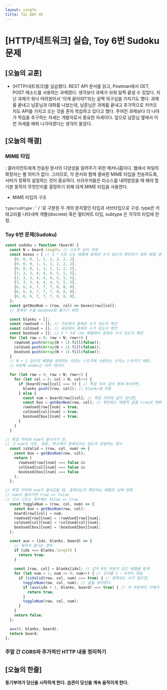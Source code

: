 ```yaml
---
layout: single
title: TIL DAY 45
--- 
```

# [HTTP/네트워크] 실습, Toy 6번 Sudoku 문제

## [오늘의 교훈]

- [HTTP/네트워크]를 실습했다. REST API 문서를 읽고, Postman에서 GET, POST 메소드를 사용하는 과제였다. 생각보다 과제가 쉬워 일찍 끝낼 수 있었다. 지난 과제가 워낙 어려웠어서 '이게 끝이야?'라는 살짝 의구심을 가지기도 했다. 과제를 끝내고 남훈님과 대화를 나눴는데, 남훈님은 과제를 끝내고 추가적으로 카카오 지도 API를 가지고 오는 것을 혼자 학습하고 있다고 했다. 주어진 과제보다 더 나아가 학습을 추구하는 자세는 개발자로서 중요한 자세이다. 앞으로 남훈님 옆에서 이런 자세를 배워 나가야겠다는 생각이 들었다.

## [오늘의 해결]

### MIME 타입

: 클라이언트에게 전송된 문서의 다양성을 알려주기 위한 메커니즘이다. 웹에서 파일의 확장자는 별 의미가 없다. 그러므로, 각 문서와 함께 올바른 MIME 타입을 전송하도록, 서버가 정확히 설정하는 것이 중요하다. 브라우저들은 리소스를 내려받았을 때 해야 할 기본 동작이 무엇인지를 결정하기 위해 대게 MIME 타입을 사용한다.

- MiME 타입의 구조

`type/subtype` : ' / '로 구분된 두 개의 문자열인 타입과 서브타입으로 구성. type은 카테고리를 나타내며 개별(discrete) 혹은 멀티파트 타입, subtype 은 각각의 타입에 한정.

### Toy 6번 문제(Sudoku)

```jsx
const sudoku = function (board) {
  const N = board.length; // 스도쿠 길이 저장
  const boxes = [ // 3 * 3로 나눈 배열에 중복된 수가 있는지 확인하기 위한 배열 생성
    [0, 0, 0, 1, 1, 1, 2, 2, 2],
    [0, 0, 0, 1, 1, 1, 2, 2, 2],
    [0, 0, 0, 1, 1, 1, 2, 2, 2],
    [3, 3, 3, 4, 4, 4, 5, 5, 5],
    [3, 3, 3, 4, 4, 4, 5, 5, 5],
    [3, 3, 3, 4, 4, 4, 5, 5, 5],
    [6, 6, 6, 7, 7, 7, 8, 8, 8],
    [6, 6, 6, 7, 7, 7, 8, 8, 8],
    [6, 6, 6, 7, 7, 7, 8, 8, 8],
  ];
  const getBoxNum = (row, col) => boxes[row][col]; 
  // 중복된 수를 boxUsed로 옮기기 위한 

  const blanks = [];
  const rowUsed = []; // 가로에서 중복된 수가 있는지 확인
  const colUsed = []; // 세로에서 중복된 수가 있는지 확인
  const boxUsed = []; // 3 * 3로 나눈 배열에서 중복된 수가 있는지 확인
  for (let row = 0; row < N; row++) {
    rowUsed.push(Array(N + 1).fill(false));
    colUsed.push(Array(N + 1).fill(false));
    boxUsed.push(Array(N + 1).fill(false));
  }
  // N + 1 길이의 배열을 생성하는 이유는 스도쿠에 사용되는 숫자는 1~9이기 때문. 
  // 0번째 index는 더미 데이터. 

  for (let row = 0; row < N; row++) {
    for (let col = 0; col < N; col++) {
      if (board[row][col] === 0) { // 특정 자리 값이 현재 0이라면,
        blanks.push([row, col]); // blanks에 저장
      } else {
        const num = board[row][col]; // 특정 자리에 값이 있다면,
        const box = getBoxNum(row, col); // 확인하는 배열의 값을 true로 변환
        rowUsed[row][num] = true;
        colUsed[col][num] = true;
        boxUsed[box][num] = true;
      }
    }
  }

// 특정 자리에 num이 들어가기 전, 
// 그 num이 가로, 세로, 박스에서 중복되지는 않는지 판별하는 함수
  const isValid = (row, col, num) => {
    const box = getBoxNum(row, col);
    return (
      rowUsed[row][num] === false &&
      colUsed[col][num] === false &&
      boxUsed[box][num] === false
    );
  };

// 특정 자리에 num이 들어갔을 때, 중복되는지 확인하는 배열의 상태 변화
// num이 들어가면 true => false
// 다시 나오는 경우에는 false => true
  const toggleNum = (row, col, num) => {
    const box = getBoxNum(row, col);
    board[row][col] = num;
    rowUsed[row][num] = !rowUsed[row][num];
    colUsed[col][num] = !colUsed[col][num];
    boxUsed[box][num] = !boxUsed[box][num];
  };

  const aux = (idx, blanks, board) => {
    // 재귀가 끝나는 경우
    if (idx === blanks.length) {
      return true;
    }
		
    const [row, col] = blanks[idx]; // 값이 0인 부분이 담긴 배열을 탐색 
    for (let num = 1; num <= 9; num++) { // 숫자를 1 ~ 9까지 대입
      if (isValid(row, col, num) === true) { // 중복되는 수가 없으면,
        toggleNum(row, col, num); // 값을 넣어준다.
        if (aux(idx + 1, blanks, board) === true) { // 이 부분부터 이해가 되지 않는다.
          return true;
        }
        toggleNum(row, col, num);
      }
    }
    return false;
  };

  aux(0, blanks, board);
  return board;
};
```

### 주말 간 CORS와 추가적인 HTTP 내용 정리하기

## [오늘의 한줄]

**동기부여가 당신을 시작하게 한다.**
**습관이 당신을 계속 움직이게 한다.**
